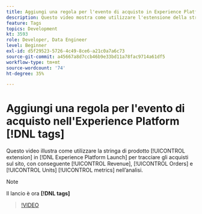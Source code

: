 ```yaml
---
title: Aggiungi una regola per l'evento di acquisto in Experience Platform [!DNL tags]
description: Questo video mostra come utilizzare l'estensione della stringa di prodotto in [!DNL tags] per tenere traccia degli acquisti sul sito, con conseguente metrica Ricavi, Ordini e Unità nell'analisi.
feature: Tags
topics: Development
kt: 3593
role: Developer, Data Engineer
level: Beginner
exl-id: d5f29523-5726-4c49-8ce6-a21c0a7a6c73
source-git-commit: a45667a8d7ccb46b9e33bd11a78fac9714a61df5
workflow-type: tm+mt
source-wordcount: '74'
ht-degree: 35%

---
```


# Aggiungi una regola per l&#39;evento di acquisto nell&#39;Experience Platform [!DNL tags]

Questo video illustra come utilizzare la stringa di prodotto [!UICONTROL extension] in [!DNL Experience Platform Launch] per tracciare gli acquisti sul sito, con conseguente [!UICONTROL Revenue], [!UICONTROL Orders] e [!UICONTROL Units] [!UICONTROL metrics] nell’analisi.

>[!NOTE]
>
> Il lancio è ora **[!DNL tags]**

>[!VIDEO](https://video.tv.adobe.com/v/28766/?quality=12&learn=on)
